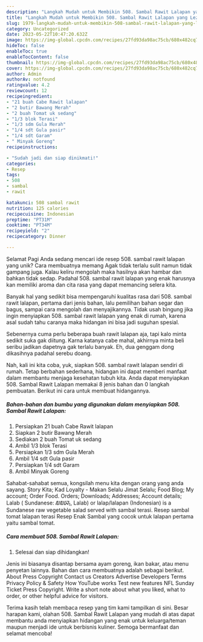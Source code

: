 ```yaml
---
description: "Langkah Mudah untuk Membikin 508. Sambal Rawit Lalapan yang Lezat, Mantap"
title: "Langkah Mudah untuk Membikin 508. Sambal Rawit Lalapan yang Lezat, Mantap"
slug: 1979-langkah-mudah-untuk-membikin-508-sambal-rawit-lalapan-yang-lezat-mantap
category: Uncategorized
date: 2023-05-22T10:47:20.632Z
image: https://img-global.cpcdn.com/recipes/27fd93da98ac75cb/680x482cq70/508-sambal-rawit-lalapan-foto-resep-utama.jpg
hideToc: false
enableToc: true
enableTocContent: false
thumbnail: https://img-global.cpcdn.com/recipes/27fd93da98ac75cb/680x482cq70/508-sambal-rawit-lalapan-foto-resep-utama.jpg
cover: https://img-global.cpcdn.com/recipes/27fd93da98ac75cb/680x482cq70/508-sambal-rawit-lalapan-foto-resep-utama.jpg
author: Admin
authorAv: notfound
ratingvalue: 4.2
reviewcount: 12
recipeingredient:
- "21 buah Cabe Rawit lalapan"
- "2 butir Bawang Merah"
- "2 buah Tomat uk sedang"
- "1/3 blok Terasi"
- "1/3 sdm Gula Merah"
- "1/4 sdt Gula pasir"
- "1/4 sdt Garam"
- " Minyak Goreng"
recipeinstructions:

- "Sudah jadi dan siap dinikmati!"
categories:
- Resep
tags:
- 508
- sambal
- rawit

katakunci: 508 sambal rawit 
nutrition: 125 calories
recipecuisine: Indonesian
preptime: "PT31M"
cooktime: "PT34M"
recipeyield: "2"
recipecategory: Dinner

---
```



Selamat Pagi Anda sedang mencari ide resep 508. sambal rawit lalapan yang unik? Cara membuatnya memang Agak tidak terlalu sulit namun tidak gampang juga. Kalau keliru mengolah maka hasilnya akan hambar dan bahkan tidak sedap. Padahal 508. sambal rawit lalapan yang enak harusnya kan memiliki aroma dan cita rasa yang dapat memancing selera kita.


Banyak hal yang sedikit bisa mempengaruhi kualitas rasa dari 508. sambal rawit lalapan, pertama dari jenis bahan, lalu pemilihan bahan segar dan bagus, sampai cara mengolah dan menyajikannya. Tidak usah bingung jika ingin menyiapkan 508. sambal rawit lalapan yang enak di rumah, karena asal sudah tahu caranya maka hidangan ini bisa jadi suguhan spesial.

Sebenernya cuma perlu beberapa buah rawit lalapan aja, tapi kalo minta sedikit suka gak diitung. Karna katanya cabe mahal, akhirnya minta beli seribu jadikan dapetnya gak terlalu banyak. Eh, dua genggam dong dikasihnya padahal serebu doang.


Nah, kali ini kita coba, yuk, siapkan 508. sambal rawit lalapan sendiri di rumah. Tetap berbahan sederhana, hidangan ini dapat memberi manfaat dalam membantu menjaga kesehatan tubuh kita. Anda dapat menyiapkan 508. Sambal Rawit Lalapan memakai 8 jenis bahan dan 0 langkah pembuatan. Berikut ini cara untuk membuat hidangannya.

<!--inarticleads1-->

##### Bahan-bahan dan bumbu yang digunakan dalam menyiapkan 508. Sambal Rawit Lalapan:

1. Persiapkan 21 buah Cabe Rawit lalapan
1. Siapkan 2 butir Bawang Merah
1. Sediakan 2 buah Tomat uk sedang
1. Ambil 1/3 blok Terasi
1. Persiapkan 1/3 sdm Gula Merah
1. Ambil 1/4 sdt Gula pasir
1. Persiapkan 1/4 sdt Garam
1. Ambil  Minyak Goreng


Sahabat-sahabat semua, kongsilah menu kita dengan orang yang anda sayang. Story Kita; Kad Loyalty - Makan Selalu Jimat Selalu; Food Blog; My account; Order Food. Orders; Downloads; Addresses; Account details; Lalab ( Sundanese: ᮜᮜᮘ᮪, Lalab) or lalap/lalapan (Indonesian) is a Sundanese raw vegetable salad served with sambal terasi. Resep sambal tomat lalapan terasi Resep Enak Sambal yang cocok untuk lalapan pertama yaitu sambal tomat. 

<!--inarticleads2-->

##### Cara membuat 508. Sambal Rawit Lalapan:


1. Selesai dan siap dihidangkan!

Jenis ini biasanya disantap bersama ayam goreng, ikan bakar, atau menu penyetan lainnya. Bahan dan cara membuatnya adalah sebagai berikut. About Press Copyright Contact us Creators Advertise Developers Terms Privacy Policy &amp; Safety How YouTube works Test new features NFL Sunday Ticket Press Copyright. Write a short note about what you liked, what to order, or other helpful advice for visitors. 

Terima kasih telah membaca resep yang tim kami tampilkan di sini. Besar harapan kami, olahan 508. Sambal Rawit Lalapan yang mudah di atas dapat membantu anda menyiapkan hidangan yang enak untuk keluarga/teman maupun menjadi ide untuk berbisnis kuliner. Semoga bermanfaat dan selamat mencoba!
